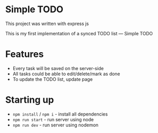 # Simple TODO
This project was written with express js 

This is my first implementation of a synced TODO list — Simple TODO

# Features 
- Every task will be saved on the server-side
- All tasks could be able to edit/delete/mark as done
- To update the TODO list, update page

# Starting up
- `npm install` / `npm i` - install all dependencies
- `npm run start` - run server using node
- `npm run dev` - run server using nodemon
